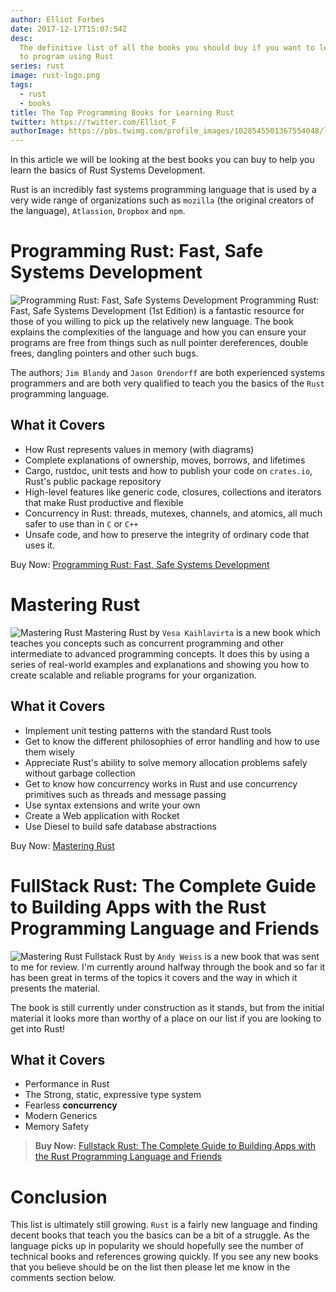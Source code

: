 ```yaml
---
author: Elliot Forbes
date: 2017-12-17T15:07:54Z
desc:
  The definitive list of all the books you should buy if you want to learn how
  to program using Rust
series: rust
image: rust-logo.png
tags:
  - rust
  - books
title: The Top Programming Books for Learning Rust
twitter: https://twitter.com/Elliot_F
authorImage: https://pbs.twimg.com/profile_images/1028545501367554048/lzr43cQv_400x400.jpg
---
```


In this article we will be looking at the best books you can buy to help you
learn the basics of Rust Systems Development.

Rust is an incredibly fast systems programming language that is used by a very
wide range of organizations such as `mozilla` (the original creators of the
language), `Atlassion`, `Dropbox` and `npm`.


# Programming Rust: Fast, Safe Systems Development

<p><img alt="Programming Rust: Fast, Safe Systems Development" src="https://images.tutorialedge.net/books/programming-rust.jpg" class="book-img" /> Programming Rust: Fast, Safe Systems Development (1st Edition) is a fantastic resource for those of you willing to pick up the relatively new language. The book explains the complexities of the language and how you can ensure your programs are free from things such as null pointer dereferences, double frees, dangling pointers and other such bugs. </p>

The authors; `Jim Blandy` and `Jason Orendorff` are both experienced systems
programmers and are both very qualified to teach you the basics of the `Rust`
programming language.

## What it Covers

- How Rust represents values in memory (with diagrams)
- Complete explanations of ownership, moves, borrows, and lifetimes
- Cargo, rustdoc, unit tests and how to publish your code on `crates.io`, Rust's
  public package repository
- High-level features like generic code, closures, collections and iterators
  that make Rust productive and flexible
- Concurrency in Rust: threads, mutexes, channels, and atomics, all much safer
  to use than in `C` or `C++`
- Unsafe code, and how to preserve the integrity of ordinary code that uses it.

<div class="amazon-link">Buy Now: <a href="http://amzn.to/2yLQ8iQ">Programming Rust: Fast, Safe Systems Development</a></div>

# Mastering Rust

<p><img alt="Mastering Rust" src="https://images.tutorialedge.net/books/mastering-rust.jpg" class="book-img" /> Mastering Rust by <code>Vesa Kaihlavirta</code> is a new book which teaches you concepts such as concurrent programming and other intermediate to advanced programming concepts. It does this by using a series of real-world examples and explanations and showing you how to create scalable and reliable programs for your organization.</p>

## What it Covers

- Implement unit testing patterns with the standard Rust tools
- Get to know the different philosophies of error handling and how to use them
  wisely
- Appreciate Rust's ability to solve memory allocation problems safely without
  garbage collection
- Get to know how concurrency works in Rust and use concurrency primitives such
  as threads and message passing
- Use syntax extensions and write your own
- Create a Web application with Rocket
- Use Diesel to build safe database abstractions

<div class="amazon-link">Buy Now: <a href="http://amzn.to/2kDALno">Mastering Rust</a></div>

# FullStack Rust: The Complete Guide to Building Apps with the Rust Programming Language and Friends

<p><img alt="Mastering Rust" src="https://images.tutorialedge.net/books/fullstack-rust.jpg" class="book-img" /> Fullstack Rust by <code>Andy Weiss</code> is a new book that was sent to me for review. I'm currently around halfway through the book and so far it has been great in terms of the topics it covers and the way in which it presents the material.</p>

The book is still currently under construction as it stands, but from the initial material it looks more than worthy of a place on our list if you are looking to get into Rust!

## What it Covers

- Performance in Rust
- The Strong, static, expressive type system
- Fearless **concurrency**
- Modern Generics
- Memory Safety

> **Buy Now:** [Fullstack Rust: The Complete Guide to Building Apps with the Rust Programming Language and Friends](https://gumroad.com/discover?query=fullstack%20rust#fBHCs)

# Conclusion

This list is ultimately still growing. `Rust` is a fairly new language and
finding decent books that teach you the basics can be a bit of a struggle. As
the language picks up in popularity we should hopefully see the number of
technical books and references growing quickly. If you see any new books that
you believe should be on the list then please let me know in the comments
section below.
